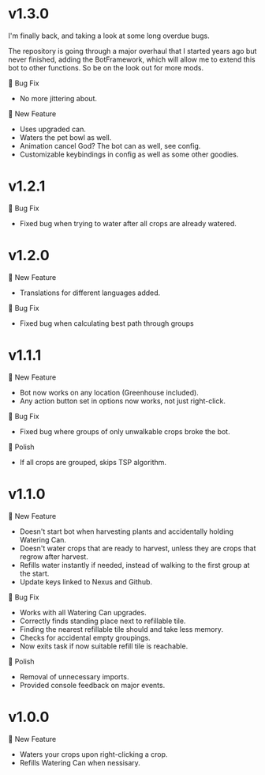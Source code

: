 # v1.3.0

I'm finally back, and taking a look at some long overdue bugs.

The repository is going through a major overhaul that I started years ago but never finished, adding the BotFramework, which will allow me to extend this bot to other functions. So be on the look out for more mods.

🐛 Bug Fix

- No more jittering about.

🚀 New Feature

- Uses upgraded can.
- Waters the pet bowl as well.
- Animation cancel God? The bot can as well, see config.
- Customizable keybindings in config as well as some other goodies.

# v1.2.1

🐛 Bug Fix

- Fixed bug when trying to water after all crops are already watered.

# v1.2.0

🚀 New Feature

- Translations for different languages added.

🐛 Bug Fix

- Fixed bug when calculating best path through groups

# v1.1.1

🚀 New Feature

- Bot now works on any location (Greenhouse included).
- Any action button set in options now works, not just right-click.

🐛 Bug Fix

- Fixed bug where groups of only unwalkable crops broke the bot.

💅 Polish

- If all crops are grouped, skips TSP algorithm.

# v1.1.0

🚀 New Feature

- Doesn't start bot when harvesting plants and accidentally holding Watering Can.
- Doesn't water crops that are ready to harvest, unless they are crops that regrow after harvest.
- Refills water instantly if needed, instead of walking to the first group at the start.
- Update keys linked to Nexus and Github.

🐛 Bug Fix

- Works with all Watering Can upgrades.
- Correctly finds standing place next to refillable tile.
- Finding the nearest refillable tile should and take less memory.
- Checks for accidental empty groupings.
- Now exits task if now suitable refill tile is reachable.

💅 Polish

- Removal of unnecessary imports.
- Provided console feedback on major events.

# v1.0.0

🚀 New Feature

- Waters your crops upon right-clicking a crop.
- Refills Watering Can when nessisary.
